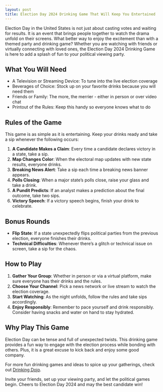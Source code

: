 ```yaml
---
layout: post
title: Election Day 2024 Drinking Game That Will Keep You Entertained
---
```



Election Day in the United States is not just about casting votes and waiting for results. It is an event that brings people together to watch the drama unfold on their screens. What better way to enjoy the excitement than with a themed party and drinking game? Whether you are watching with friends or virtually connecting with loved ones, the Election Day 2024 Drinking Game is here to add a splash of fun to your political viewing party.

## What You Will Need

- A Television or Streaming Device: To tune into the live election coverage
- Beverages of Choice: Stock up on your favorite drinks because you will need them
- Friends or Family: The more, the merrier - either in person or over video chat
- Printout of the Rules: Keep this handy so everyone knows what to do

## Rules of the Game

This game is as simple as it is entertaining. Keep your drinks ready and take a sip whenever the following occurs:

1. **A Candidate Makes a Claim**: Every time a candidate declares victory in a state, take a sip.
2. **Map Changes Color**: When the electoral map updates with new state results, everyone drinks.
3. **Breaking News Alert**: Take a sip each time a breaking news banner appears.
4. **Polls Closing**: When a major state’s polls close, raise your glass and take a drink.
5. **A Pundit Predicts**: If an analyst makes a prediction about the final outcome, take two sips.
6. **Victory Speech**: If a victory speech begins, finish your drink to celebrate.

## Bonus Rounds

- **Flip State**: If a state unexpectedly flips political parties from the previous election, everyone finishes their drinks.
- **Technical Difficulties**: Whenever there’s a glitch or technical issue on screen, take a sip for the chaos.

## How to Play

1. **Gather Your Group**: Whether in person or via a virtual platform, make sure everyone has their drinks and the rules.
2. **Choose Your Channel**: Pick a news network or live stream to watch the election coverage.
3. **Start Watching**: As the night unfolds, follow the rules and take sips accordingly.
4. **Enjoy Responsibly**: Remember to pace yourself and drink responsibly. Consider having snacks and water on hand to stay hydrated.

## Why Play This Game

Election Day can be tense and full of unexpected twists. This drinking game provides a fun way to engage with the election process while bonding with others. Plus, it is a great excuse to kick back and enjoy some good company.

For more fun drinking games and ideas to spice up your gatherings, check out [Drinking Dojo](https://drinkingdojo.com/).

Invite your friends, set up your viewing party, and let the political games begin. Cheers to Election Day 2024 and may the best candidate win!